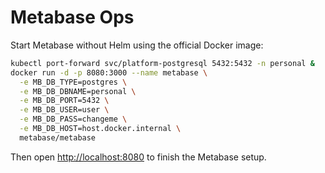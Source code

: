 # Metabase Ops

Start Metabase without Helm using the official Docker image:

```bash
kubectl port-forward svc/platform-postgresql 5432:5432 -n personal &
docker run -d -p 8080:3000 --name metabase \
  -e MB_DB_TYPE=postgres \
  -e MB_DB_DBNAME=personal \
  -e MB_DB_PORT=5432 \
  -e MB_DB_USER=user \
  -e MB_DB_PASS=changeme \
  -e MB_DB_HOST=host.docker.internal \
  metabase/metabase
```

Then open <http://localhost:8080> to finish the Metabase setup.
